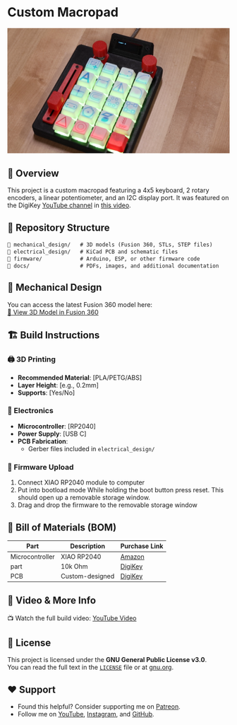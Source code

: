 # Custom Macropad  

![Project Image](https://github.com/bytesizedengineering/macropad/blob/main/documentation/img2.png)  
 

## 🚀 Overview  
This project is a custom macropad featuring a 4x5 keyboard, 2 rotary encoders, a linear potentiometer, and an I2C display port. It was featured on the DigiKey [YouTube channel](https://www.youtube.com/@digikey) in [this video](#).  

## 📂 Repository Structure  
```
📁 mechanical_design/   # 3D models (Fusion 360, STLs, STEP files)
📁 electrical_design/   # KiCad PCB and schematic files
📁 firmware/            # Arduino, ESP, or other firmware code
📁 docs/                # PDFs, images, and additional documentation
```

## 🔩 Mechanical Design  
You can access the latest Fusion 360 model here:  
[🔗 View 3D Model in Fusion 360](https://a360.co/3RYLWHH)

## 🏗️ Build Instructions  

### 🖨️ 3D Printing  
- **Recommended Material**: [PLA/PETG/ABS]  
- **Layer Height**: [e.g., 0.2mm]  
- **Supports**: [Yes/No]  

### 🔌 Electronics  
- **Microcontroller**: [RP2040]  
- **Power Supply**: [USB C]  
- **PCB Fabrication**:  
  - Gerber files included in `electrical_design/`  

### 💾 Firmware Upload  
1. Connect XIAO RP2040 module to computer
2. Put into bootload mode
   While holding the boot button press reset.
   This should open up a removable storage window.   
3. Drag and drop the firmware to the removable storage window

## 🛒 Bill of Materials (BOM)  
| Part | Description | Purchase Link |
|------|------------|--------------|
| Microcontroller | XIAO RP2040 | [Amazon](#) |
| part | 10k Ohm | [DigiKey](#) |
| PCB | Custom-designed | [DigiKey](#) |

## 🎥 Video & More Info  
📺 Watch the full build video: [YouTube Video](#)  

## 📝 License  
This project is licensed under the **GNU General Public License v3.0**.  
You can read the full text in the [`LICENSE`](LICENSE) file or at [gnu.org](https://www.gnu.org/licenses/gpl-3.0.html).  

## ❤️ Support  
- Found this helpful? Consider supporting me on [Patreon](https://www.patreon.com/ByteSizedEngineering).  
- Follow me on [YouTube](https://www.youtube.com/@bytesizedengineering), [Instagram](https://www.instagram.com/bytesizedengineering/), and [GitHub](https://github.com/bytesizedengineering).  

 
